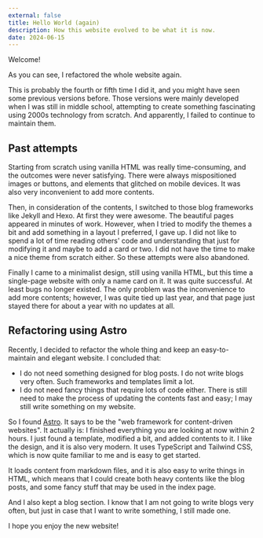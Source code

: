 ```yaml
---
external: false
title: Hello World (again)
description: How this website evolved to be what it is now.
date: 2024-06-15
---
```


Welcome!

As you can see, I refactored the whole website again.

This is probably the fourth or fifth time I did it, and you might have seen some previous versions before. Those versions were mainly developed when I was still in middle school, attempting to create something fascinating using 2000s technology from scratch. And apparently, I failed to continue to maintain them.

## Past attempts

Starting from scratch using vanilla HTML was really time-consuming, and the outcomes were never satisfying. There were always mispositioned images or buttons, and elements that glitched on mobile devices. It was also very inconvenient to add more contents.

Then, in consideration of the contents, I switched to those blog frameworks like Jekyll and Hexo. At first they were awesome. The beautiful pages appeared in minutes of work. However, when I tried to modify the themes a bit and add something in a layout I preferred, I gave up. I did not like to spend a lot of time reading others' code and understanding that just for modifying it and maybe to add a card or two. I did not have the time to make a nice theme from scratch either. So these attempts were also abandoned.

Finally I came to a minimalist design, still using vanilla HTML, but this time a single-page website with only a name card on it. It was quite successful. At least bugs no longer existed. The only problem was the inconvenience to add more contents; however, I was quite tied up last year, and that page just stayed there for about a year with no updates at all.

## Refactoring using Astro

Recently, I decided to refactor the whole thing and keep an easy-to-maintain and elegant website. I concluded that:
- I do not need something designed for blog posts. I do not write blogs very often. Such frameworks and templates limit a lot.
- I do not need fancy things that require lots of code either. There is still need to make the process of updating the contents fast and easy; I may still write something on my website.

So I found [Astro](https://astro.build/). It says to be the "web framework for content-driven websites". It actually is: I finished everything you are looking at now within 2 hours. I just found a template, modified a bit, and added contents to it. I like the design, and it is also very modern. It uses TypeScript and Tailwind CSS, which is now quite familiar to me and is easy to get started.

It loads content from markdown files, and it is also easy to write things in HTML, which means that I could create both heavy contents like the blog posts, and some fancy stuff that may be used in the index page.

And I also kept a blog section. I know that I am not going to write blogs very often, but just in case that I want to write something, I still made one.

I hope you enjoy the new website!


